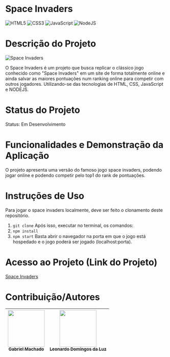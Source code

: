 # Space Invaders

![HTML5](https://img.shields.io/badge/html5-%23E34F26.svg?style=for-the-badge&logo=html5&logoColor=white)
![CSS3](https://img.shields.io/badge/css3-%231572B6.svg?style=for-the-badge&logo=css3&logoColor=white)
![JavaScript](https://img.shields.io/badge/javascript-%23323330.svg?style=for-the-badge&logo=javascript&logoColor=%23F7DF1E)
![NodeJS](https://img.shields.io/badge/node.js-6DA55F?style=for-the-badge&logo=node.js&logoColor=white)


# Descrição do Projeto
![Space Invaders](cover.png)


O Space Invaders é um projeto que busca replicar o clássico jogo conhecido como "Space Invaders" em um site de forma totalmente online e ainda salvar as maiores pontuações num ranking online para competir com outros jogadores. Utilizando-se das tecnologias de HTML, CSS, JavaScript e NODEJS.

# Status do Projeto
Status: Em Desenvolvimento

# Funcionalidades e Demonstração da Aplicação
O projeto apresenta uma versão do famoso jogo space invaders, podendo jogar online e podendo competir pelo top1 do rank de pontuações.

# Instruções de Uso
Para jogar o space invaders localmente, deve ser feito o clonamento deste repositório.
1. `git clone`
Após isso, executar no terminal, os comandos:
2. `npm install`
3. `npm start`
Basta abrir o navegador na porta em que o jogo está hospedado e o jogo poderá ser jogado (localhost:porta).

# Acesso ao Projeto (Link do Projeto)
[Space Invaders](https://space.fabsoftware.itp.ifsp.edu.br/)

# Contribuição/Autores
 [<img loading="lazy" src="https://avatars.githubusercontent.com/u/103156444?v=4" width=115><br><sub>Gabriel Machado</sub>](https://github.com/gabs1m) | [<img loading="lazy" src="https://avatars.githubusercontent.com/u/71268759?v=4" width=115><br><sub>Leonardo Domingos da Luz</sub>](https://github.com/leonardoDluz) | 
| :---: | :---: |
